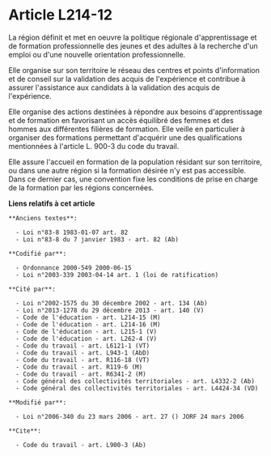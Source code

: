 # Article L214-12

La région définit et met en oeuvre la politique régionale d'apprentissage et de formation professionnelle des jeunes et des
adultes à la recherche d'un emploi ou d'une nouvelle orientation professionnelle. 

Elle organise sur son territoire le réseau des centres et points d'information et de conseil sur la validation des acquis de
l'expérience et contribue à assurer l'assistance aux candidats à la validation des acquis de l'expérience. 

Elle organise des actions destinées à répondre aux besoins d'apprentissage et de formation en favorisant un accès équilibré
des femmes et des hommes aux différentes filières de formation. Elle veille en particulier à organiser des formations
permettant d'acquérir une des qualifications mentionnées à l'article L. 900-3 du code du travail. 

Elle assure l'accueil en formation de la population résidant sur son territoire, ou dans une autre région si la formation
désirée n'y est pas accessible. Dans ce dernier cas, une convention fixe les conditions de prise en charge de la formation
par les régions concernées.

**Liens relatifs à cet article**

	**Anciens textes**:

	  - Loi n°83-8 1983-01-07 art. 82
	  - Loi n°83-8 du 7 janvier 1983 - art. 82 (Ab)

	**Codifié par**:

	  - Ordonnance 2000-549 2000-06-15
	  - Loi n°2003-339 2003-04-14 art. 1 (loi de ratification)

	**Cité par**:

	  - Loi n°2002-1575 du 30 décembre 2002 - art. 134 (Ab)
	  - Loi n°2013-1278 du 29 décembre 2013 - art. 140 (V)
	  - Code de l'éducation - art. L214-15 (M)
	  - Code de l'éducation - art. L214-16 (M)
	  - Code de l'éducation - art. L215-1 (V)
	  - Code de l'éducation - art. L262-4 (V)
	  - Code du travail - art. L6121-1 (VT)
	  - Code du travail - art. L943-1 (AbD)
	  - Code du travail - art. R116-18 (VT)
	  - Code du travail - art. R119-6 (M)
	  - Code du travail - art. R6341-2 (M)
	  - Code général des collectivités territoriales - art. L4332-2 (Ab)
	  - Code général des collectivités territoriales - art. L4424-34 (VD)

	**Modifié par**:

	  - Loi n°2006-340 du 23 mars 2006 - art. 27 () JORF 24 mars 2006

	**Cite**:

	  - Code du travail - art. L900-3 (Ab)
